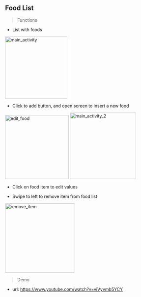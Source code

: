 ## Food List

> Functions

* List with foods
<img width="202" alt="main_activity" src="https://user-images.githubusercontent.com/20413355/95935590-f7070a80-0da9-11eb-8d13-da0350a45856.PNG">

* Click to add button, and open screen to insert a new food
<img width="207" alt="edit_food" src="https://user-images.githubusercontent.com/20413355/95935522-d343c480-0da9-11eb-9eb7-23021dac327e.PNG">

<img width="215" alt="main_activity_2" src="https://user-images.githubusercontent.com/20413355/95935597-f9696480-0da9-11eb-84c7-427a02e5ee0e.PNG">

* Click on food item to edit values

* Swipe to left to remove item from food list

<img width="225" alt="remove_item" src="https://user-images.githubusercontent.com/20413355/95935610-025a3600-0daa-11eb-9f84-9a92c703531d.PNG">

> Demo

* url:
https://www.youtube.com/watch?v=viVyvmb5YCY
